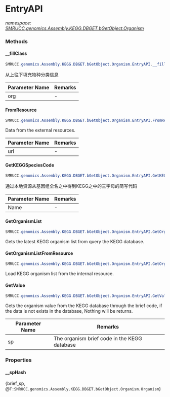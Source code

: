 ﻿# EntryAPI
_namespace: [SMRUCC.genomics.Assembly.KEGG.DBGET.bGetObject.Organism](./index.md)_





### Methods

#### __fillClass
```csharp
SMRUCC.genomics.Assembly.KEGG.DBGET.bGetObject.Organism.EntryAPI.__fillClass(SMRUCC.genomics.Assembly.KEGG.DBGET.bGetObject.Organism.KEGGOrganism)
```
从上往下填充物种分类信息

|Parameter Name|Remarks|
|--------------|-------|
|org|-|


#### FromResource
```csharp
SMRUCC.genomics.Assembly.KEGG.DBGET.bGetObject.Organism.EntryAPI.FromResource(System.String)
```
Data from the external resources.

|Parameter Name|Remarks|
|--------------|-------|
|url|-|


#### GetKEGGSpeciesCode
```csharp
SMRUCC.genomics.Assembly.KEGG.DBGET.bGetObject.Organism.EntryAPI.GetKEGGSpeciesCode(System.String)
```
通过本地资源从基因组全名之中得到KEGG之中的三字母的简写代码

|Parameter Name|Remarks|
|--------------|-------|
|Name|-|


#### GetOrganismList
```csharp
SMRUCC.genomics.Assembly.KEGG.DBGET.bGetObject.Organism.EntryAPI.GetOrganismList
```
Gets the latest KEGG organism list from query the KEGG database.

#### GetOrganismListFromResource
```csharp
SMRUCC.genomics.Assembly.KEGG.DBGET.bGetObject.Organism.EntryAPI.GetOrganismListFromResource
```
Load KEGG organism list from the internal resource.

#### GetValue
```csharp
SMRUCC.genomics.Assembly.KEGG.DBGET.bGetObject.Organism.EntryAPI.GetValue(System.String)
```
Gets the organism value from the KEGG database through the brief code, 
 if the data is not exists in the database, Nothing will be returns.

|Parameter Name|Remarks|
|--------------|-------|
|sp|The organism brief code in the KEGG database|



### Properties

#### __spHash
{brief_sp, @``T:SMRUCC.genomics.Assembly.KEGG.DBGET.bGetObject.Organism.Organism``}
